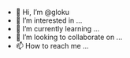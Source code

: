 - 👋 Hi, I’m @gloku
- 👀 I’m interested in ...
- 🌱 I’m currently learning ...
- 💞️ I’m looking to collaborate on ...
- 📫 How to reach me ...

<!---
gloku/gloku is a ✨ special ✨ repository because its `README.md` (this file) appears on your GitHub profile.
You can click the Preview link to take a look at your changes.
--->
